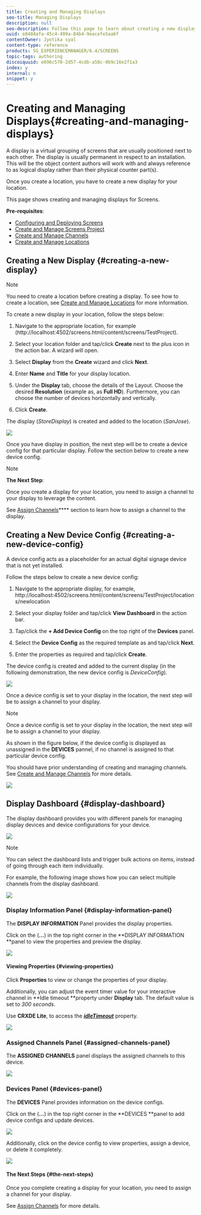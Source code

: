 ```yaml
---
title: Creating and Managing Displays
seo-title: Managing Displays
description: null
seo-description: Follow this page to learn about creating a new display and device config. Additionally, learn about the display dashboard.
uuid: e8484afa-45c4-499a-84b4-9eacefe5aa6f
contentOwner: Jyotika syal
content-type: reference
products: SG_EXPERIENCEMANAGER/6.4/SCREENS
topic-tags: authoring
discoiquuid: e696c570-2d57-4cdb-a58c-0b9c16e2f1a3
index: y
internal: n
snippet: y
---
```


# Creating and Managing Displays{#creating-and-managing-displays}

A display is a virtual grouping of screens that are usually positioned next to each other. The display is usually permanent in respect to an installation. This will be the object content authors will work with and always reference to as logical display rather than their physical counter part(s).

Once you create a location, you have to create a new display for your location.

This page shows creating and managing displays for Screens.

**Pre-requisites**:

* [Configuring and Deploying Screens](../../sites/deploying/using/configuring-screens-introduction.md)
* [Create and Manage Screens Project](../../screens/using/creating-a-screens-project.md)
* [Create and Manage Channels](../../screens/using/managing-channels.md)
* [Create and Manage Locations](../../screens/using/managing-locations.md)

## Creating a New Display {#creating-a-new-display}

>[!NOTE]
>
>You need to create a location before creating a display. To see how to create a location, see [Create and Manage Locations](../../screens/using/managing-locations.md) for more information.

To create a new display in your location, follow the steps below:

1. Navigate to the appropriate location, for example (http://localhost:4502/screens.html/content/screens/TestProject).
1. Select your location folder and tap/click **Create** next to the plus icon in the action bar. A wizard will open.
1. Select **Display** from the **Create** wizard and click **Next**.

1. Enter **Name** and **Title** for your display location.

1. Under the **Display** tab, choose the details of the Layout. Choose the desired **Resolution** (example as, as **Full HD**). Furthermore, you can choose the number of devices horizontally and vertically.

1. Click **Create**.

The display (*StoreDisplay*) is created and added to the location (*SanJose*).

![](assets/display.gif)

Once you have display in position, the next step will be to create a device config for that particular display. Follow the section below to create a new device config.

>[!NOTE]
>
>**The Next Step**:
>
>Once you create a display for your location, you need to assign a channel to your display to leverage the content.
>
>See [Assign Channels](../../screens/using/channel-assignment.md)**** section to learn how to assign a channel to the display.

## Creating a New Device Config {#creating-a-new-device-config}

A device config acts as a placeholder for an actual digital signage device that is not yet installed.

Follow the steps below to create a new device config:

1. Navigate to the appropriate display, for example, http://localhost:4502/screens.html/content/screens/TestProject/locations/newlocation
1. Select your display folder and tap/click **View Dashboard** in the action bar.
1. Tap/click the **+ Add Device Config** on the top right of the **Devices** panel.

1. Select the **Device Config** as the required template as and tap/click **Next**.

1. Enter the properties as required and tap/click **Create**.

The device config is created and added to the current display (in the following demonstration, the new device config is *DeviceConfig*).

![](assets/deviceconfig.gif)

Once a device config is set to your display in the location, the next step will be to assign a channel to your display.

>[!NOTE]
>
>Once a device config is set to your display in the location, the next step will be to assign a channel to your display. 
>
>As shown in the figure below, if the device config is displayed as unassigned in the **DEVICES** pannel, if no channel is assigned to that particular device config.
>
>You should have prior understanding of creating and managing channels. See [Create and Manage Channels](../../screens/using/managing-channels.md) for more details.

![](assets/chlimage_1-42.png)

## Display Dashboard {#display-dashboard}

The display dashboard provides you with different panels for managing display devices and device configurations for your device.

![](assets/screen_shot_2018-08-23at42810pm.png)

>[!NOTE]
>
>You can select the dashboard lists and trigger bulk actions on items, instead of going through each item individually.
>
>For example, the following image shows how you can select multiple channels from the display dashboard.

![](assets/CQdoc9456.gif)

### Display Information Panel {#display-information-panel}

The **DISPLAY INFORMATION** Panel provides the display properties.

Click on the (**...**) in the top right corner in the **DISPLAY INFORMATION **panel to view the properties and preview the display.

![](assets/chlimage_1-43.png)

#### Viewing Properties {#viewing-properties}

Click **Properties** to view or change the properties of your display.

Additionally, you can adjust the event timer value for your interactive channel in **Idle timeout **property under **Display** tab. The default value is set to *300 seconds*.

Use **CRXDE Lite**, to access the [***idleTimeout***](http://localhost:4502/crx/de/index.jsp#/content/screens/we-retail/locations/demo/flagship/single/jcr%3Acontent/channels) property.

![](assets/chlimage_1-1.gif)

### Assigned Channels Panel {#assigned-channels-panel}

The **ASSIGNED CHANNELS** panel displays the assigned channels to this device.

![](assets/chlimage_1-44.png)

### Devices Panel {#devices-panel}

The **DEVICES** Panel provides information on the device configs.

Click on the (**...**) in the top right corner in the **DEVICES **panel to add device configs and update devices.

![](assets/chlimage_1-45.png)

Additionally, click on the device config to view properties, assign a device, or delete it completely.

![](assets/chlimage_1-46.png)

#### The Next Steps {#the-next-steps}

Once you complete creating a display for your location, you need to assign a channel for your display.

See [Assign Channels](../../screens/using/channel-assignment.md) for more details.
